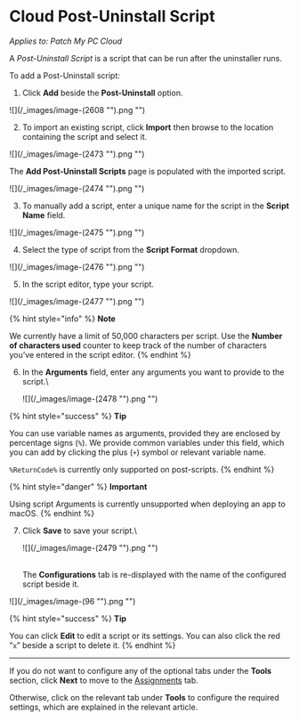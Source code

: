 # Cloud Post-Uninstall Script

_Applies to: Patch My PC Cloud_

A _Post-Uninstall Script_ is a script that can be run after the uninstaller runs.

To add a Post-Uninstall script:

1. Click **Add** beside the **Post-Uninstall** option.

![](/_images/image-(2608 "").png "")

2. To import an existing script, click **Import** then browse to the location containing the script and select it.

![](/_images/image-(2473 "").png "")

The **Add Post-Uninstall Scripts** page is populated with the imported script.

![](/_images/image-(2474 "").png "")

3. To manually add a script, enter a unique name for the script in the **Script Name** field.

![](/_images/image-(2475 "").png "")

4. Select the type of script from the **Script Format** dropdown.

![](/_images/image-(2476 "").png "")

5. In the script editor, type your script.

![](/_images/image-(2477 "").png "")

{% hint style="info" %}
**Note**

We currently have a limit of 50,000 characters per script. Use the **Number of characters used** counter to keep track of the number of characters you’ve entered in the script editor.
{% endhint %}

6.  In the **Arguments** field, enter any arguments you want to provide to the script.\


    ![](/_images/image-(2478 "").png "")

{% hint style="success" %}
**Tip**

You can use variable names as arguments, provided they are enclosed by percentage signs (`%`). We provide common variables under this field, which you can add by clicking the plus (`+`) symbol or relevant variable name.

`%ReturnCode%` is currently only supported on post-scripts.
{% endhint %}

{% hint style="danger" %}
**Important**

Using script Arguments is currently unsupported when deploying an app to macOS.
{% endhint %}

7.  Click **Save** to save your script.\


    ![](/_images/image-(2479 "").png "")

    \
    The **Configurations** tab is re-displayed with the name of the configured script beside it.

![](/_images/image-(96 "").png "")

{% hint style="success" %}
**Tip**

You can click **Edit** to edit a script or its settings. You can also click the red “`x`” beside a script to delete it.
{% endhint %}

***

If you do not want to configure any of the optional tabs under the **Tools** section, click **Next** to move to the [Assignments](../../cloud-assignments-deployment-tab.md) tab.

Otherwise, click on the relevant tab under **Tools** to configure the required settings, which are explained in the relevant article.
